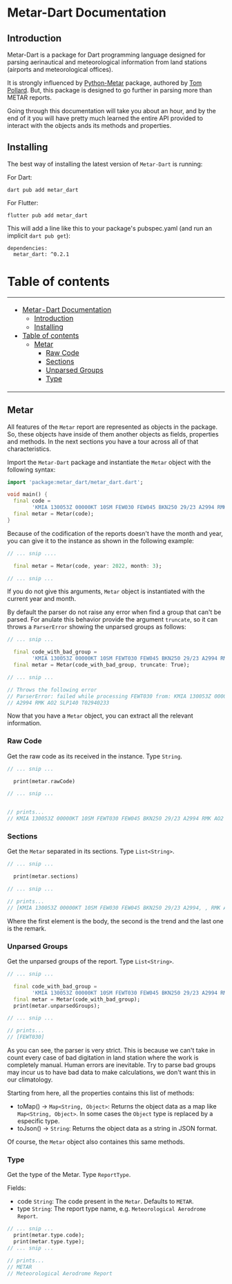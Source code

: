 # Metar-Dart Documentation

## Introduction

Metar-Dart is a package for Dart programming language designed for parsing aerinautical and
meteorological information from land stations (airports and meteorological offices).

It is strongly influenced by [Python-Metar][python-metar] package, authored by [Tom Pollard][tom-pollard]. 
But, this package is designed to go further in parsing more than METAR reports.

[python-metar]: https://github.com/python-metar/python-metar
[tom-pollard]: https://github.com/tomp

Going through this documentation will take you about an hour, and by the end of it you will have pretty much 
learned the entire API provided to interact with the objects ands its methods and properties.

## Installing

The best way of installing the latest version of `Metar-Dart` is running:

For Dart:

```
dart pub add metar_dart
```

For Flutter:

```
flutter pub add metar_dart
```

This will add a line like this to your package's pubspec.yaml (and run an implicit `dart pub get`):

```
dependencies:
  metar_dart: ^0.2.1
```

# Table of contents

<table>
<tr><td width=33% valign=top>

- [Metar-Dart Documentation](#metar-dart-documentation)
  - [Introduction](#introduction)
  - [Installing](#installing)
- [Table of contents](#table-of-contents)
  - [Metar](#metar)
    - [Raw Code](#raw-code)
    - [Sections](#sections)
    - [Unparsed Groups](#unparsed-groups)
    - [Type](#type)

</td>
<!-- <td width=33% valign=top>
</td>
<td valign=top>
</td> -->
</tr>
</table>

## Metar

All features of the `Metar` report are represented as objects in the package. So, these objects have inside
of them another objects as fields, properties and methods. In the next sections you have a tour across all of 
that characteristics. 

Import the `Metar-Dart` package and instantiate the `Metar` object with the following syntax:

```dart
import 'package:metar_dart/metar_dart.dart';

void main() {
  final code =
        'KMIA 130053Z 00000KT 10SM FEW030 FEW045 BKN250 29/23 A2994 RMK AO2 SLP140 T02940233';
  final metar = Metar(code);
}
```

Because of the codification of the reports doesn't have the month and year, you can give it to the instance
as shown in the following example:

```dart
// ... snip ....

  final metar = Metar(code, year: 2022, month: 3);

// ... snip ...
```

If you do not give this arguments, `Metar` object is instantiated with the current year and month.

By default the parser do not raise any error when find a group that can't be parsed. For anulate this
behavior provide the argument `truncate`, so it can throws a `ParserError` showing the unparsed groups
as follows:

```dart
// ... snip ...

  final code_with_bad_group =
        'KMIA 130053Z 00000KT 10SM FEWT030 FEW045 BKN250 29/23 A2994 RMK AO2 SLP140 T02940233';
  final metar = Metar(code_with_bad_group, truncate: True);

// ... snip ...

// Throws the following error
// ParserError: failed while processing FEWT030 from: KMIA 130053Z 00000KT 10SM FEWT030 FEW045 BKN250 29/23
// A2994 RMK AO2 SLP140 T02940233
```

Now that you have a `Metar` object, you can extract all the relevant information.

### Raw Code

Get the raw code as its received in the instance. Type `String`.

```dart
// ... snip ...

  print(metar.rawCode)

// ... snip ...


// prints...
// KMIA 130053Z 00000KT 10SM FEWT030 FEW045 BKN250 29/23 A2994 RMK AO2 SLP140 T02940233
```

### Sections

Get the `Metar` separated in its sections. Type `List<String>`.

```dart
// ... snip ...

  print(metar.sections)

// ... snip ...

// prints...
// [KMIA 130053Z 00000KT 10SM FEW030 FEW045 BKN250 29/23 A2994, , RMK AO2 SLP140 T02940233]
```

Where the first element is the body, the second is the trend and the last one is the remark.

### Unparsed Groups

Get the unparsed groups of the report. Type `List<String>`.

```dart
// ... snip ...

  final code_with_bad_group =
        'KMIA 130053Z 00000KT 10SM FEWT030 FEW045 BKN250 29/23 A2994 RMK AO2 SLP140 T02940233';
  final metar = Metar(code_with_bad_group);
  print(metar.unparsedGroups);

// ... snip ...

// prints...
// [FEWT030]
```

As you can see, the parser is very strict. This is because we can't take in count every case of bad 
digitation in land station where the work is completely manual. Human errors are inevitable. Try to
parse bad groups may incur us to have bad data to make calculations, we don't want this in our
climatology.

Starting from here, all the properties contains this list of methods:

* toMap() -> `Map<String, Object>`: Returns the object data as a map like `Map<String, Object>`. In some
  cases the `Object` type is replaced by a especific type.
* toJson() -> `String`: Returns the object data as a string in JSON format.

Of course, the `Metar` object also containes this same methods.

### Type

Get the type of the Metar. Type `ReportType`.

Fields:
* code `String`: The code present in the `Metar`. Defaults to `METAR`.
* type `String`: The report type name, e.g. `Meteorological Aerodrome Report`.

```dart
// ... snip ...
  print(metar.type.code);
  print(metar.type.type);
// ... snip ...

// prints...
// METAR
// Meteorological Aerodrome Report
```